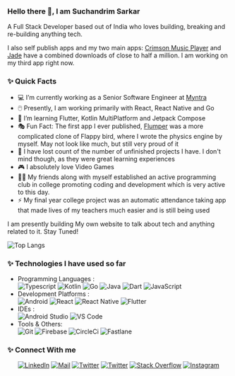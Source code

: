 ### Hello there 👋, I am Suchandrim Sarkar
A Full Stack Developer based out of India who loves building, breaking and re-building anything tech.

I also self publish apps and my two main apps: [Crimson Music Player](https://play.google.com/store/apps/details?id=com.crimson.musicplayer) and [Jade](https://play.google.com/store/apps/details?id=com.crimson.jade) have a combined downloads of close to half a million. I am working on my third app right now.

### ✨ Quick Facts

- 💻 I’m currently working as a Senior Software Engineer at [Myntra](https://www.myntra.com/)
- 🖱️ Presently, I am working primarily with React, React Native and Go
- 🌱 I’m learning Flutter, Kotlin MultiPlatform and Jetpack Compose 
- 🎭 Fun Fact: The first app I ever published, [Flumper](https://apkcombo.com/flumper/com.dodo.Flumper/) was a more complicated clone of Flappy bird, where I wrote the physics engine by myself. May not look like much, but still very proud of it
- 👀 I have lost count of the number of unfinished projects I have. I don't mind though, as they were great learning experiences
- 🎮 I absolutely love Video Games
- 👨‍💻 My friends along with myself established an active programming club in college promoting coding and development which is very active to this day.
- ⚡ My final year college project was an automatic attendance taking app that made lives of my teachers much easier and is still being used

I am presently building My own website to talk about tech and anything related to it. Stay Tuned!

![Top Langs](https://github-readme-stats.vercel.app/api/top-langs/?username=suchoX&theme=tokyonight)


### ✨ Technologies I have used so far

- Programming Languages : <br />
   ![Typescript](https://img.shields.io/badge/-TypeScript-eee?style=flat-square&logo=typescript)
   ![Kotlin](https://img.shields.io/badge/-Kotlin-eee?style=flat-square&logo=kotlin)
   ![Go](https://img.shields.io/badge/-Go-eee?style=flat-square&logo=go)
   ![Java](https://img.shields.io/badge/-Java-eee?style=flat-square&logo=Java&logoColor=007396)
   ![Dart](https://img.shields.io/badge/-Dart-eee?style=flat-square&logo=dart&logoColor=0175C2)
   ![JavaScript](https://img.shields.io/badge/-JavaScript-eee?style=flat-square&logo=javascript)
- Development Platforms : <br />
   ![Android](https://img.shields.io/badge/-Android-eee?style=flat-square&logo=android)
   ![React](https://img.shields.io/badge/-React-eee?style=flat-square&logo=react)
   ![React Native](https://img.shields.io/badge/-React%20Native-eee?style=flat-square&logo=react)
   ![Flutter](https://img.shields.io/badge/-Flutter-eee?style=flat-square&logo=flutter&logoColor=02569B)
- IDEs : <br />
   ![Android Studio](https://img.shields.io/badge/-Android%20Studio-eee?style=flat-square&logo=android%20studio)
   ![VS Code](http://img.shields.io/badge/-VS%20Code-eee?style=flat-square&logo=visual-studio-code&logoColor=007ACC)
- Tools & Others: <br />
   ![Git](http://img.shields.io/badge/-Git-eee?style=flat-square&logo=git&logoColor=F05032)
   ![Firebase](https://img.shields.io/badge/-Firebase-EEE?style=flat-square&logo=firebase&logoColor=FFCA28)
   ![CircleCi](https://img.shields.io/badge/-CircleCi-eee?style=flat-square&logo=circleci&logoColor=343434)
   ![Fastlane](https://img.shields.io/badge/-Fastlane-eee?style=flat-square&logo=fastlane)
   
### ✨ Connect With me

<p align="center">
  <a href="https://www.linkedin.com/in/suchandrim-sarkar-78b6a0b0/"><img alt="LinkedIn" title="LinkedIn" src="https://img.shields.io/badge/-LinkedIn-0A66C2?style=for-the-badge&logo=linkedin&logoColor=white"/></a>
  <a href="mailto:suchandrim.sarkar@gmail.com"><img alt="Mail" title="Mail" src="https://img.shields.io/badge/-mail-EA4335?style=for-the-badge&logo=gmail&logoColor=white"/></a>
    <a href="https://medium.com/@suchandrimsarkar"><img alt="Twitter" title="Medium" src="https://img.shields.io/badge/-Medium-black?style=for-the-badge&logo=medium&logoColor=white"/></a>
  <a href="https://twitter.com/Suchandrim"><img alt="Twitter" title="Twitter" src="https://img.shields.io/badge/-Twitter-1DA1F2?style=for-the-badge&logo=twitter&logoColor=white"/></a>
  <a href="https://stackoverflow.com/users/2686951/sucho"><img alt="Stack Overflow" title="Stack Overflow" src="https://img.shields.io/badge/-stack%20overflow-F58025?style=for-the-badge&logo=stack%20overflow&logoColor=white"></a>
  <a href="https://www.instagram.com/sucho94/"><img alt="Instagram" title="Instagram" src="https://img.shields.io/badge/-Instagram-E4405F?style=for-the-badge&logo=instagram&logoColor=white"/></a>
</p>
